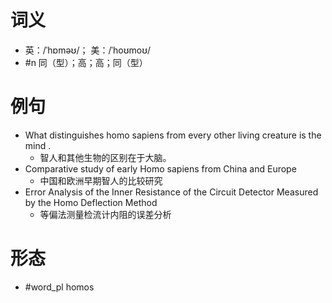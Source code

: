 # 词义
- 英：/ˈhɒməʊ/； 美：/ˈhoʊmoʊ/
- #n 同（型）；高；高；同（型）
# 例句
- What distinguishes homo sapiens from every other living creature is the mind .
	- 智人和其他生物的区别在于大脑。
- Comparative study of early Homo sapiens from China and Europe
	- 中国和欧洲早期智人的比较研究
- Error Analysis of the Inner Resistance of the Circuit Detector Measured by the Homo Deflection Method
	- 等偏法测量检流计内阻的误差分析
# 形态
- #word_pl homos
